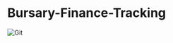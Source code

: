 # Bursary-Finance-Tracking

![Git](https://user-images.githubusercontent.com/107194252/180869163-6c4ecca4-8a9b-4782-95b9-906bb719c30b.PNG)
